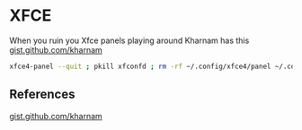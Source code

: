 # XFCE

When you ruin you Xfce panels playing around Kharnam has this [gist.github.com/kharnam](https://gist.github.com/kharnam/5b9ed90a8f6a9f58899b95c9e7d947c6)

```bash
xfce4-panel --quit ; pkill xfconfd ; rm -rf ~/.config/xfce4/panel ~/.config/xfce4/xfconf/xfce-perchannel-xml/xfce4-panel.xml ; xfce4-panel;|
```


## References

[gist.github.com/kharnam](https://gist.github.com/kharnam/5b9ed90a8f6a9f58899b95c9e7d947c6)